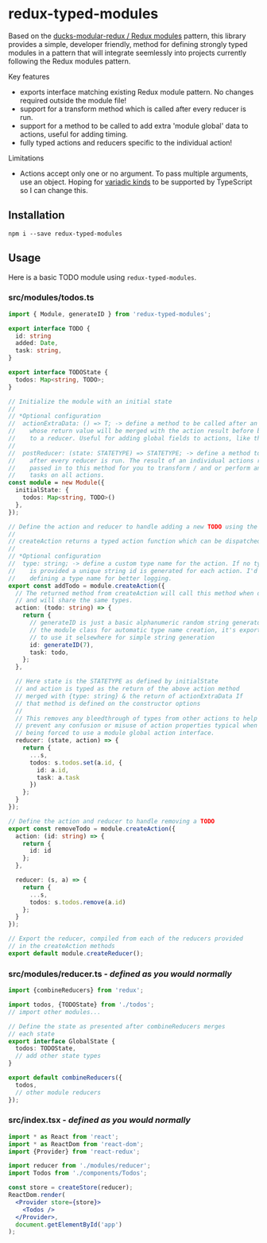 # redux-typed-modules

Based on the [ducks-modular-redux / Redux modules](https://github.com/erikras/ducks-modular-redux) pattern, this library provides a simple, developer friendly, method for defining strongly typed modules in a pattern that will integrate seemlessly into projects currently following the Redux modules pattern.

Key features

- exports interface matching existing Redux module pattern. No changes required outside the module file!
- support for a transform method which is called after every reducer is run.
- support for a method to be called to add extra 'module global' data to actions, useful for adding timing.
- fully typed actions and reducers specific to the individual action!

Limitations

 - Actions accept only one or no argument. To pass multiple arguments, use an object. Hoping for [variadic kinds](https://github.com/Microsoft/TypeScript/issues/5453) to be supported by TypeScript so I can change this.

## Installation

```shell
npm i --save redux-typed-modules
```

## Usage

Here is a basic TODO module using `redux-typed-modules`.

### src/modules/todos.ts

```typescript
import { Module, generateID } from 'redux-typed-modules';

export interface TODO {
  id: string
  added: Date,
  task: string,
}

export interface TODOState {
  todos: Map<string, TODO>;
}

// Initialize the module with an initial state
//
// *Optional configuration
//  actionExtraData: () => T; -> define a method to be called after an action is run
//    whose return value will be merged with the action result before being passed
//    to a reducer. Useful for adding global fields to actions, like the time.
//
//  postReducer: (state: STATETYPE) => STATETYPE; -> define a method to be called
//    after every reducer is run. The result of an individual actions reducer is
//    passed in to this method for you to transform / and or perform any additional
//    tasks on all actions.
const module = new Module({
  initialState: {
    todos: Map<string, TODO>()
  },
});

// Define the action and reducer to handle adding a new TODO using the createAction method
//
// createAction returns a typed action function which can be dispatched.
//
// *Optional configuration
//  type: string; -> define a custom type name for the action. If no type value
//    is provided a unique string id is generated for each action. I'd recommend
//    defining a type name for better logging.
export const addTodo = module.createAction({
  // The returned method from createAction will call this method when dispatched
  // and will share the same types.
  action: (todo: string) => {
    return {
      // generateID is just a basic alphanumeric random string generator used within
      // the module class for automatic type name creation, it's exported if you want
      // to use it selsewhere for simple string generation
      id: generateID(7),
      task: todo,
    };
  },

  // Here state is the STATETYPE as defined by initialState
  // and action is typed as the return of the above action method
  // merged with {type: string} & the return of actionExtraData If
  // that method is defined on the constructor options
  //
  // This removes any bleedthrough of types from other actions to help
  // prevent any confusion or misuse of action properties typical when
  // being forced to use a module global action interface.
  reducer: (state, action) => {
    return {
      ...s,
      todos: s.todos.set(a.id, {
        id: a.id,
        task: a.task
      })
    };
  }
});

// Define the action and reducer to handle removing a TODO
export const removeTodo = module.createAction({
  action: (id: string) => {
    return {
      id: id
    };
  },

  reducer: (s, a) => {
    return {
      ...s,
      todos: s.todos.remove(a.id)
    };
  }
});

// Export the reducer, compiled from each of the reducers provided
// in the createAction methods
export default module.createReducer();

```

### src/modules/reducer.ts - *defined as you would normally*

```typescript
import {combineReducers} from 'redux';

import todos, {TODOState} from './todos';
// import other modules...

// Define the state as presented after combineReducers merges
// each state
export interface GlobalState {
  todos: TODOState,
  // add other state types
}

export default combineReducers({
  todos,
  // other module reducers
});

```

### src/index.tsx - *defined as you would normally*

```jsx
import * as React from 'react';
import * as ReactDom from 'react-dom';
import {Provider} from 'react-redux';

import reducer from './modules/reducer';
import Todos from './components/Todos';

const store = createStore(reducer);
ReactDom.render(
  <Provider store={store}>
    <Todos />
  </Provider>,
  document.getElementById('app')
);

```
